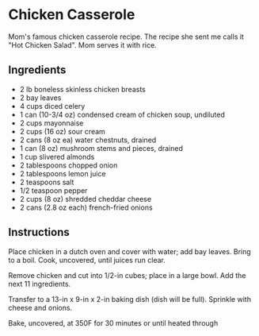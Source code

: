 # Chicken Casserole
Mom's famous chicken casserole recipe. The recipe she sent me calls it "Hot Chicken Salad". Mom serves it with rice.

## Ingredients
- 2 lb boneless skinless chicken breasts
- 2 bay leaves
- 4 cups diced celery
- 1 can (10-3/4 oz) condensed cream of chicken soup, undiluted
- 2 cups mayonnaise
- 2 cups (16 oz) sour cream
- 2 cans (8 oz ea) water chestnuts, drained
- 1 can (8 oz) mushroom stems and pieces, drained
- 1 cup slivered almonds
- 2 tablespoons chopped onion
- 2 tablespoons lemon juice
- 2 teaspoons salt
- 1/2 teaspoon pepper
- 2 cups (8 oz) shredded cheddar cheese
- 2 cans (2.8 oz each) french-fried onions

## Instructions
Place chicken in a dutch oven and cover with water; add bay leaves. Bring to a boil. Cook, uncovered, until juices run clear.

Remove chicken and cut into 1/2-in cubes; place in a large bowl. Add the next 11 ingredients.

Transfer to a 13-in x 9-in x 2-in baking dish (dish will be full). Sprinkle with cheese and onions.

Bake, uncovered, at 350F for 30 minutes or until heated through
